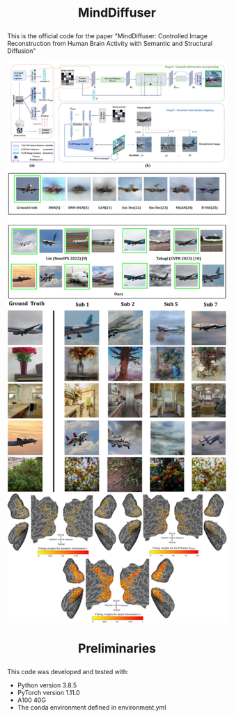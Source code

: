 # <p align="center">  MindDiffuser  </p> 
This is the official code for the paper "MindDiffuser: Controlled Image Reconstruction from Human Brain Activity with Semantic and Structural Diffusion"<br>

![](https://github.com/ReedOnePeck/MindDiffuser/blob/main/Images/overview.png)<br>
![](https://github.com/ReedOnePeck/MindDiffuser/blob/main/Images/plane_00.png)<br>
![](https://github.com/ReedOnePeck/MindDiffuser/blob/main/Images/four_sub_00.png)<br>
![](https://github.com/ReedOnePeck/MindDiffuser/blob/main/Images/cortex_sub2_00.png)<br>

# <p align="center">  Preliminaries  </p> 
This code was developed and tested with:

*  Python version 3.8.5
*  PyTorch version 1.11.0
*  A100 40G
*  The conda environment defined in environment.yml
